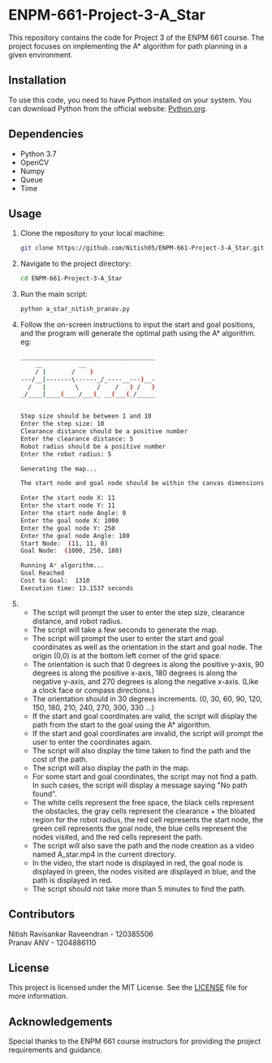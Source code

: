 # ENPM-661-Project-3-A_Star

This repository contains the code for Project 3 of the ENPM 661 course. The project focuses on implementing the A* algorithm for path planning in a given environment.

## Installation

To use this code, you need to have Python installed on your system. You can download Python from the official website: [Python.org](https://www.python.org/).

## Dependencies
- Python 3.7
- OpenCV
- Numpy
- Queue
- Time

## Usage

1. Clone the repository to your local machine:

    ```bash
    git clone https://github.com/Nitish05/ENPM-661-Project-3-A_Star.git
    ```

2. Navigate to the project directory:

    ```bash
    cd ENPM-661-Project-3-A_Star
    ```

3. Run the main script:

    ```bash
    python a_star_nitish_pranav.py
    ```

4. Follow the on-screen instructions to input the start and goal positions, and the program will generate the optimal path using the A* algorithm.\
    eg:
    ```bash
    _____________________________________
        __          __
        / |       /    )
    ---/__|-------\------_/_----__---)__-
      /   |        \     /    /   ) /   )
    _/____|____(____/___(_ __(___(_/_____


    Step size should be between 1 and 10
    Enter the step size: 10
    Clearance distance should be a positive number
    Enter the clearance distance: 5
    Robot radius should be a positive number
    Enter the robot radius: 5

    Generating the map...

    The start node and goal node should be within the canvas dimensions (11-1190, 11-490) and not inside an obstacle.

    Enter the start node X: 11
    Enter the start node Y: 11
    Enter the start node Angle: 0
    Enter the goal node X: 1000
    Enter the goal node Y: 250
    Enter the goal node Angle: 180
    Start Node:  (11, 11, 0)
    Goal Node:  (1000, 250, 180)

    Running A* algorithm...
    Goal Reached
    Cost to Goal:  1310
    Execution time: 13.1537 seconds
    ```
5.  
    - The script will prompt the user to enter the step size, clearance distance, and robot radius.
    - The script will take a few seconds to generate the map.
    - The script will prompt the user to enter the start and goal coordinates as well as the orientation in the start and goal node. The origin (0,0) is at the bottom left corner of the grid space.
    - The orientation is such that 0 degrees is along the positive y-axis, 90 degrees is along the positive x-axis, 180 degrees is along the negative y-axis, and 270 degrees is along the negative x-axis. (Like a clock face or compass directions.)
    - The orientation should in 30 degrees increments. (0, 30, 60, 90, 120, 150, 180, 210, 240, 270, 300, 330 ...)
    - If the start and goal coordinates are valid, the script will display the path from the start to the goal using the A* algorithm.
    - If the start and goal coordinates are invalid, the script will prompt the user to enter the coordinates again.
    - The script will also display the time taken to find the path and the cost of the path.
    - The script will also display the path in the map.
    - For some start and goal coordinates, the script may not find a path. In such cases, the script will display a message saying "No path found".
    - The white cells represent the free space, the black cells represent the obstacles, the gray cells represent the clearance + the bloated region for the robot radius, the red cell represents the start node, the green cell represents the goal node, the blue cells represent the nodes visited, and the red cells represent the path.
    - The script will also save the path and the node creation as a video named A_star.mp4 in the current directory.
    - In the video, the start node is displayed in red, the goal node is displayed in green, the nodes visited are displayed in blue, and the path is displayed in red.
    - The script should not take more than 5 minutes to find the path.

## Contributors
Nitish Ravisankar Raveendran - 120385506\
Pranav ANV - 1204886110

## License

This project is licensed under the MIT License. See the [LICENSE](LICENSE) file for more information.

## Acknowledgements

Special thanks to the ENPM 661 course instructors for providing the project requirements and guidance.
